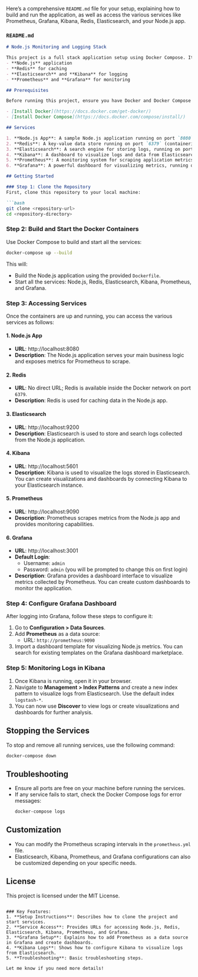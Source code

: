 Here’s a comprehensive `README.md` file for your setup, explaining how to build and run the application, as well as access the various services like Prometheus, Grafana, Kibana, Redis, Elasticsearch, and your Node.js app.

### `README.md`

```markdown
# Node.js Monitoring and Logging Stack

This project is a full stack application setup using Docker Compose. It includes the following services:
- **Node.js** application
- **Redis** for caching
- **Elasticsearch** and **Kibana** for logging
- **Prometheus** and **Grafana** for monitoring

## Prerequisites

Before running this project, ensure you have Docker and Docker Compose installed on your system.

- [Install Docker](https://docs.docker.com/get-docker/)
- [Install Docker Compose](https://docs.docker.com/compose/install/)

## Services

1. **Node.js App**: A sample Node.js application running on port `8080`.
2. **Redis**: A key-value data store running on port `6379` (containerized version).
3. **Elasticsearch**: A search engine for storing logs, running on port `9200`.
4. **Kibana**: A dashboard to visualize logs and data from Elasticsearch, running on port `5601`.
5. **Prometheus**: A monitoring system for scraping application metrics, running on port `9090`.
6. **Grafana**: A powerful dashboard for visualizing metrics, running on port `3001`.

## Getting Started

### Step 1: Clone the Repository
First, clone this repository to your local machine:

```bash
git clone <repository-url>
cd <repository-directory>
```

### Step 2: Build and Start the Docker Containers

Use Docker Compose to build and start all the services:

```bash
docker-compose up --build
```

This will:
- Build the Node.js application using the provided `Dockerfile`.
- Start all the services: Node.js, Redis, Elasticsearch, Kibana, Prometheus, and Grafana.

### Step 3: Accessing Services

Once the containers are up and running, you can access the various services as follows:

#### 1. **Node.js App**
- **URL**: http://localhost:8080
- **Description**: The Node.js application serves your main business logic and exposes metrics for Prometheus to scrape.

#### 2. **Redis**
- **URL**: No direct URL; Redis is available inside the Docker network on port `6379`.
- **Description**: Redis is used for caching data in the Node.js app.

#### 3. **Elasticsearch**
- **URL**: http://localhost:9200
- **Description**: Elasticsearch is used to store and search logs collected from the Node.js application.

#### 4. **Kibana**
- **URL**: http://localhost:5601
- **Description**: Kibana is used to visualize the logs stored in Elasticsearch. You can create visualizations and dashboards by connecting Kibana to your Elasticsearch instance.

#### 5. **Prometheus**
- **URL**: http://localhost:9090
- **Description**: Prometheus scrapes metrics from the Node.js app and provides monitoring capabilities.

#### 6. **Grafana**
- **URL**: http://localhost:3001
- **Default Login**: 
   - Username: `admin`
   - Password: `admin` (you will be prompted to change this on first login)
- **Description**: Grafana provides a dashboard interface to visualize metrics collected by Prometheus. You can create custom dashboards to monitor the application.

### Step 4: Configure Grafana Dashboard

After logging into Grafana, follow these steps to configure it:

1. Go to **Configuration > Data Sources**.
2. Add **Prometheus** as a data source:
   - URL: `http://prometheus:9090`
3. Import a dashboard template for visualizing Node.js metrics. You can search for existing templates on the Grafana dashboard marketplace.

### Step 5: Monitoring Logs in Kibana

1. Once Kibana is running, open it in your browser.
2. Navigate to **Management > Index Patterns** and create a new index pattern to visualize logs from Elasticsearch. Use the default index `logstash-*`.
3. You can now use **Discover** to view logs or create visualizations and dashboards for further analysis.

## Stopping the Services

To stop and remove all running services, use the following command:

```bash
docker-compose down
```

## Troubleshooting

- Ensure all ports are free on your machine before running the services.
- If any service fails to start, check the Docker Compose logs for error messages:
  ```bash
  docker-compose logs
  ```

## Customization

- You can modify the Prometheus scraping intervals in the `prometheus.yml` file.
- Elasticsearch, Kibana, Prometheus, and Grafana configurations can also be customized depending on your specific needs.

## License

This project is licensed under the MIT License.
```

### Key Features:
1. **Setup Instructions**: Describes how to clone the project and start services.
2. **Service Access**: Provides URLs for accessing Node.js, Redis, Elasticsearch, Kibana, Prometheus, and Grafana.
3. **Grafana Setup**: Explains how to add Prometheus as a data source in Grafana and create dashboards.
4. **Kibana Logs**: Shows how to configure Kibana to visualize logs from Elasticsearch.
5. **Troubleshooting**: Basic troubleshooting steps.

Let me know if you need more details!